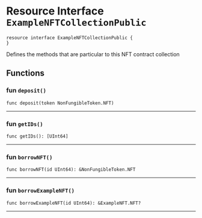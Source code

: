 # Resource Interface `ExampleNFTCollectionPublic`

```cadence
resource interface ExampleNFTCollectionPublic {
}
```

Defines the methods that are particular to this NFT contract collection
## Functions

### fun `deposit()`

```cadence
func deposit(token NonFungibleToken.NFT)
```

---

### fun `getIDs()`

```cadence
func getIDs(): [UInt64]
```

---

### fun `borrowNFT()`

```cadence
func borrowNFT(id UInt64): &NonFungibleToken.NFT
```

---

### fun `borrowExampleNFT()`

```cadence
func borrowExampleNFT(id UInt64): &ExampleNFT.NFT?
```

---
